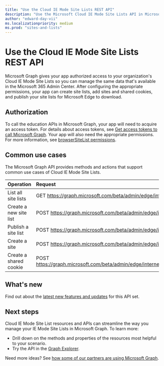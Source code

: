 ```yaml
---
title: "Use the Cloud IE Mode Site Lists REST API"
description: "Use the Microsoft Cloud IE Mode Site Lists API in Microsoft Graph to manage site lists for IE mode in the cloud. Sites and shared cookies are organized into a site list that Microsoft Edge can use to download."
author: "edward-day-vii"
ms.localizationpriority: medium
ms.prod: "sites-and-lists"
---
```


# Use the Cloud IE Mode Site Lists REST API

Microsoft Graph gives your app authorized access to your organization's Cloud IE Mode Site Lists so you can manage the same data that's available in the Microsoft 365 Admin Center. After configuring the appropriate permissions, your app can create site lists, add sites and shared cookies, and publish your site lists for Microsoft Edge to download.

## Authorization


To call the education APIs in Microsoft Graph, your app will need to acquire an access token. For details about access tokens, see [Get access tokens to call Microsoft Graph](/graph/auth/). Your app will also need the appropriate permissions. For more information, see [browserSiteList permissions](/graph/permissions-reference#browsersitelists-resource-permissions).


## Common use cases

The Microsoft Graph API provides methods and actions that support common use cases of Cloud IE Mode Site Lists.

|Operation|Request|
|:--------|:--|
| List all site lists | GET https://graph.microsoft.com/beta/admin/edge/internetExplorerMode/siteLists |
| Create a new site list | POST https://graph.microsoft.com/beta/admin/edge/internetExplorerMode/siteLists |
| Publish a site list | POST https://graph.microsoft.com/beta/admin/edge/internetExplorerMode/siteLists/{browserSiteListId}/publish |
| Create a site | POST https://graph.microsoft.com/beta/admin/edge/internetExplorerMode/siteLists/{browserSiteListId}/sites |
| Create a shared cookie | POST https://graph.microsoft.com/beta/admin/edge/internetExplorerMode/siteLists/{browserSiteListId}/sharedcookies |

## What's new
Find out about the [latest new features and updates](/graph/whats-new-overview) for this API set.

## Next steps
Cloud IE Mode Site List resources and APIs can streamline the way you manage your IE Mode Site Lists in Microsoft Graph. To learn more:

- Drill down on the methods and properties of the resources most helpful to your scenario.
- Try the API in the [Graph Explorer](https://developer.microsoft.com/graph/graph-explorer).

Need more ideas? See [how some of our partners are using Microsoft Graph](https://developer.microsoft.com/graph/partners).
